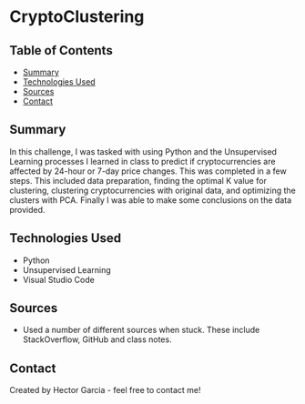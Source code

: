 # CryptoClustering

## Table of Contents
* [Summary](#general-information)
* [Technologies Used](#technologies-used)
* [Sources](#setup)
* [Contact](#contact)

## Summary
In this challenge, I was tasked with using Python and the Unsupervised Learning processes I learned in class to predict if cryptocurrencies are affected by 24-hour or 7-day price changes. This was completed in a few steps. This included data preparation, finding the optimal K value for clustering, clustering cryptocurrencies with original data, and optimizing the clusters with PCA. Finally I was able to make some conclusions on the data provided. 

## Technologies Used 
* Python
* Unsupervised Learning
* Visual Studio Code


## Sources
* Used a number of different sources when stuck. These include StackOverflow, GitHub and class notes.

## Contact
Created by Hector Garcia - feel free to contact me!